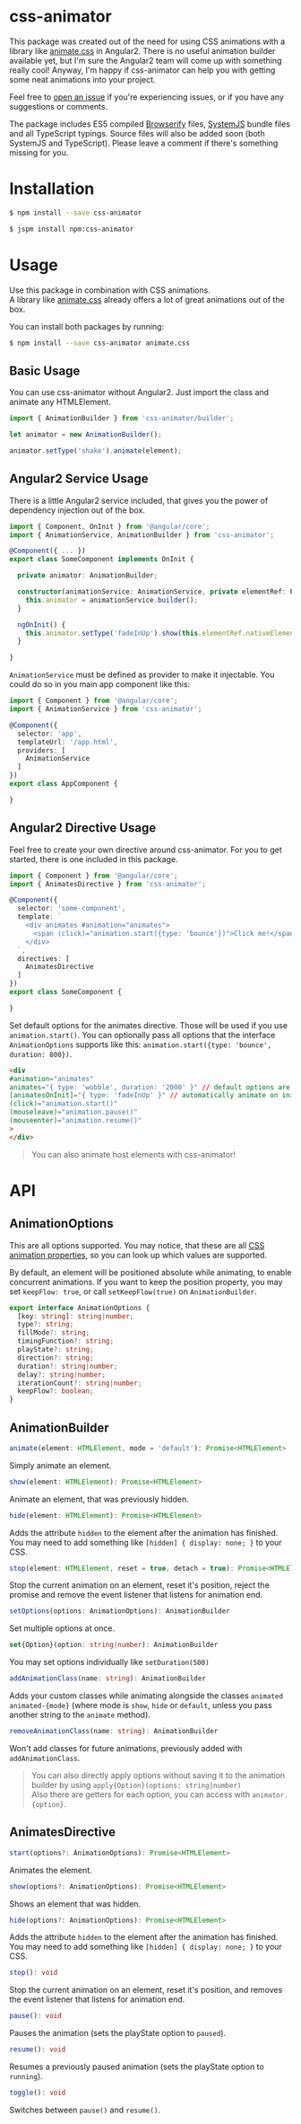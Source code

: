 # css-animator

This package was created out of the need for using CSS animations with a library like [animate.css](https://github.com/daneden/animate.css) in Angular2. There is no useful animation builder available yet, but I'm sure the Angular2 team will come up with something really cool! Anyway, I'm happy if css-animator can help you with getting some neat animations into your project.

Feel free to [open an issue](https://github.com/fabianweb/css-animator/issues/new) if you're experiencing issues, or if you have any suggestions or comments.  

The package includes ES5 compiled [Browserify](http://browserify.org) files, [SystemJS](https://github.com/systemjs/systemjs) bundle files and all TypeScript typings. Source files will also be added soon (both SystemJS and TypeScript). Please leave a comment if there's something missing for you.

# Installation

```bash
$ npm install --save css-animator
```

```bash
$ jspm install npm:css-animator
```

# Usage

Use this package in combination with CSS animations.  
A library like [animate.css](https://github.com/daneden/animate.css) already offers a lot of great animations out of the box.  

You can install both packages by running:

```bash
$ npm install --save css-animator animate.css
```

## Basic Usage

You can use css-animator without Angular2. Just import the class and animate any HTMLElement.

```ts
import { AnimationBuilder } from 'css-animator/builder';

let animator = new AnimationBuilder();

animator.setType('shake').animate(element);
```

## Angular2 Service Usage

There is a little Angular2 service included, that gives you the power of dependency injection out of the box.

```ts
import { Component, OnInit } from '@angular/core';
import { AnimationService, AnimationBuilder } from 'css-animator';

@Component({ ... })
export class SomeComponent implements OnInit {

  private animator: AnimationBuilder;

  constructor(animationService: AnimationService, private elementRef: ElementRef) {
    this.animator = animationService.builder();
  }

  ngOnInit() {
    this.animator.setType('fadeInUp').show(this.elementRef.nativeElement);
  }

}
```

`AnimationService` must be defined as provider to make it injectable. You could do so in you main app component like this:

```ts
import { Component } from '@angular/core';
import { AnimationService } from 'css-animator';

@Component({
  selector: 'app',
  templateUrl: '/app.html',
  providers: [
    AnimationService
  ]
})
export class AppComponent {

}
```

## Angular2 Directive Usage

Feel free to create your own directive around css-animator. For you to get started, there is one included in this package.

```ts
import { Component } from '@angular/core';
import { AnimatesDirective } from 'css-animator';

@Component({
  selector: 'some-component',
  template: `
    <div animates #animation="animates">
      <span (click)="animation.start({type: 'bounce'})">Click me!</span>
    </div>
  `,
  directives: [
    AnimatesDirective
  ]
})
export class SomeComponent {

}
```

Set default options for the animates directive. Those will be used if you use `animation.start()`.
You can optionally pass all options that the interface `AnimationOptions` supports like this: `animation.start({type: 'bounce', duration: 800})`.

```html
<div
#animation="animates"
animates="{ type: 'wobble', duration: '2000' }" // default options are optional
[animatesOnInit]="{ type: 'fadeInUp' }" // automatically animate on init (optional)
(click)="animation.start()"
(mouseleave)="animation.pause()"
(mouseenter)="animation.resume()"
>
</div>
```

> You can also animate host elements with css-animator!

# API

## AnimationOptions

This are all options supported. You may notice, that these are all [CSS animation properties](https://developer.mozilla.org/en/docs/Web/CSS/animation), so you can look up which values are supported.  

By default, an element will be positioned absolute while animating, to enable concurrent animations. If you want to keep the position property, you may set `keepFlow: true`, or call `setKeepFlow(true)` on `AnimationBuilder`.

```ts
export interface AnimationOptions {
  [key: string]: string|number;
  type?: string;
  fillMode?: string;
  timingFunction?: string;
  playState?: string;
  direction?: string;
  duration?: string|number;
  delay?: string|number;
  iterationCount?: string|number;
  keepFlow?: boolean;
}
```

## AnimationBuilder

```ts
animate(element: HTMLElement, mode = 'default'): Promise<HTMLElement>
```

Simply animate an element.

```ts
show(element: HTMLElement): Promise<HTMLElement>
```

Animate an element, that was previously hidden.

```ts
hide(element: HTMLElement): Promise<HTMLElement>
```

Adds the attribute `hidden` to the element after the animation has finished.
You may need to add something like `[hidden] { display: none; }` to your CSS.

```ts
stop(element: HTMLElement, reset = true, detach = true): Promise<HTMLElement>
```

Stop the current animation on an element, reset it's position, reject the promise and remove the event listener that listens for animation end.

```ts
setOptions(options: AnimationOptions): AnimationBuilder
```

Set multiple options at once.

```ts
set{Option}(option: string|number): AnimationBuilder
```

You may set options individually like `setDuration(500)`

```ts
addAnimationClass(name: string): AnimationBuilder
```

Adds your custom classes while animating alongside the classes `animated` `animated-{mode}` (where mode is `show`, `hide` or `default`, unless you pass another string to the `animate` method).

```ts
removeAnimationClass(name: string): AnimationBuilder
```

Won't add classes for future animations, previously added with `addAnimationClass`.

> You can also directly apply options without saving it to the animation builder by using `apply{Option}(options: string|number)`  
> Also there are getters for each option, you can access with `animator.{option}`.

## AnimatesDirective

```ts
start(options?: AnimationOptions): Promise<HTMLElement>
```

Animates the element.

```ts
show(options?: AnimationOptions): Promise<HTMLElement>
```

Shows an element that was hidden.

```ts
hide(options?: AnimationOptions): Promise<HTMLElement>
```

Adds the attribute `hidden` to the element after the animation has finished.
You may need to add something like `[hidden] { display: none; }` to your CSS.

```ts
stop(): void
```

Stop the current animation on an element, reset it's position, and removes the event listener that listens for animation end.

```ts
pause(): void
```

Pauses the animation (sets the playState option to `paused`).

```ts
resume(): void
```

Resumes a previously paused animation (sets the playState option to `running`).

```ts
toggle(): void
```

Switches between `pause()` and `resume()`.
